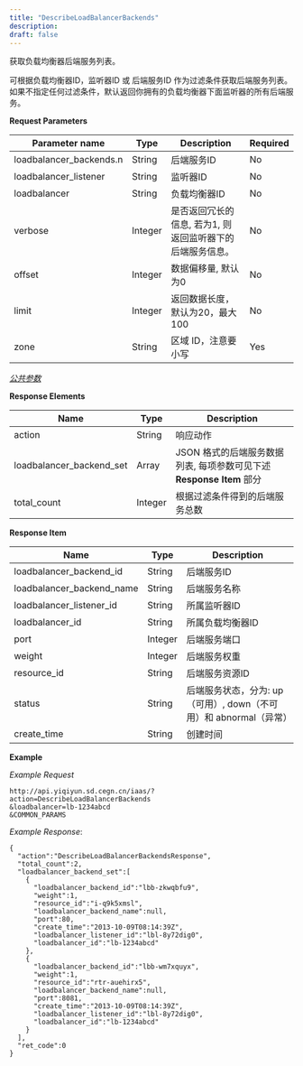 ```yaml
---
title: "DescribeLoadBalancerBackends"
description: 
draft: false
---
```




获取负载均衡器后端服务列表。

可根据负载均衡器ID，监听器ID 或 后端服务ID 作为过滤条件获取后端服务列表。 如果不指定任何过滤条件，默认返回你拥有的负载均衡器下面监听器的所有后端服务。

**Request Parameters**

| Parameter name | Type | Description | Required |
| --- | --- | --- | --- |
| loadbalancer_backends.n | String | 后端服务ID | No |
| loadbalancer_listener | String | 监听器ID | No |
| loadbalancer | String | 负载均衡器ID | No |
| verbose | Integer | 是否返回冗长的信息, 若为1, 则返回监听器下的后端服务信息。 | No |
| offset | Integer | 数据偏移量, 默认为0 | No |
| limit | Integer | 返回数据长度，默认为20，最大100 | No |
| zone | String | 区域 ID，注意要小写 | Yes |

[_公共参数_](../../../parameters/)

**Response Elements**

| Name | Type | Description |
| --- | --- | --- |
| action | String | 响应动作 |
| loadbalancer_backend_set | Array | JSON 格式的后端服务数据列表, 每项参数可见下述 **Response Item** 部分 |
| total_count | Integer | 根据过滤条件得到的后端服务总数 |

**Response Item**

| Name | Type | Description |
| --- | --- | --- |
| loadbalancer_backend_id | String | 后端服务ID |
| loadbalancer_backend_name | String | 后端服务名称 |
| loadbalancer_listener_id | String | 所属监听器ID |
| loadbalancer_id | String | 所属负载均衡器ID |
| port | Integer | 后端服务端口 |
| weight | Integer | 后端服务权重 |
| resource_id | String | 后端服务资源ID |
| status | String | 后端服务状态，分为: up（可用）, down（不可用）和 abnormal（异常） |
| create_time | String | 创建时间 |

**Example**

_Example Request_

```
http://api.yiqiyun.sd.cegn.cn/iaas/?action=DescribeLoadBalancerBackends
&loadbalancer=lb-1234abcd
&COMMON_PARAMS
```

_Example Response_:

```
{
  "action":"DescribeLoadBalancerBackendsResponse",
  "total_count":2,
  "loadbalancer_backend_set":[
    {
      "loadbalancer_backend_id":"lbb-zkwqbfu9",
      "weight":1,
      "resource_id":"i-q9k5xmsl",
      "loadbalancer_backend_name":null,
      "port":80,
      "create_time":"2013-10-09T08:14:39Z",
      "loadbalancer_listener_id":"lbl-8y72dig0",
      "loadbalancer_id":"lb-1234abcd"
    },
    {
      "loadbalancer_backend_id":"lbb-wm7xquyx",
      "weight":1,
      "resource_id":"rtr-auehirx5",
      "loadbalancer_backend_name":null,
      "port":8081,
      "create_time":"2013-10-09T08:14:39Z",
      "loadbalancer_listener_id":"lbl-8y72dig0",
      "loadbalancer_id":"lb-1234abcd"
    }
  ],
  "ret_code":0
}
```
